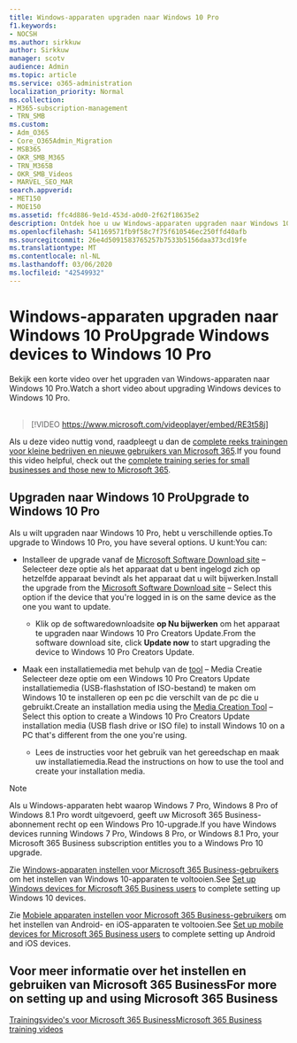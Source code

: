```yaml
---
title: Windows-apparaten upgraden naar Windows 10 Pro
f1.keywords:
- NOCSH
ms.author: sirkkuw
author: Sirkkuw
manager: scotv
audience: Admin
ms.topic: article
ms.service: o365-administration
localization_priority: Normal
ms.collection:
- M365-subscription-management
- TRN_SMB
ms.custom:
- Adm_O365
- Core_O365Admin_Migration
- MSB365
- OKR_SMB_M365
- TRN_M365B
- OKR_SMB_Videos
- MARVEL_SEO_MAR
search.appverid:
- MET150
- MOE150
ms.assetid: ffc4d886-9e1d-453d-a0d0-2f62f18635e2
description: Ontdek hoe u uw Windows-apparaten upgraden naar Windows 10 Pro om geavanceerdere beveiligings- en zakelijke netwerkfuncties te gebruiken.
ms.openlocfilehash: 541169571fb9f58c7f75f610546ec250ffd40afb
ms.sourcegitcommit: 26e4d5091583765257b7533b5156daa373cd19fe
ms.translationtype: MT
ms.contentlocale: nl-NL
ms.lasthandoff: 03/06/2020
ms.locfileid: "42549932"
---
```

# <a name="upgrade-windows-devices-to-windows-10-pro"></a><span data-ttu-id="4c05d-103">Windows-apparaten upgraden naar Windows 10 Pro</span><span class="sxs-lookup"><span data-stu-id="4c05d-103">Upgrade Windows devices to Windows 10 Pro</span></span>

<span data-ttu-id="4c05d-104">Bekijk een korte video over het upgraden van Windows-apparaten naar Windows 10 Pro.</span><span class="sxs-lookup"><span data-stu-id="4c05d-104">Watch a short video about upgrading Windows devices to Windows 10 Pro.</span></span><br><br>

> [!VIDEO https://www.microsoft.com/videoplayer/embed/RE3t58j] 

<span data-ttu-id="4c05d-105">Als u deze video nuttig vond, raadpleegt u dan de [complete reeks trainingen voor kleine bedrijven en nieuwe gebruikers van Microsoft 365](https://support.office.com/article/6ab4bbcd-79cf-4000-a0bd-d42ce4d12816).</span><span class="sxs-lookup"><span data-stu-id="4c05d-105">If you found this video helpful, check out the [complete training series for small businesses and those new to Microsoft 365](https://support.office.com/article/6ab4bbcd-79cf-4000-a0bd-d42ce4d12816).</span></span>

## <a name="upgrade-to-windows-10-pro"></a><span data-ttu-id="4c05d-106">Upgraden naar Windows 10 Pro</span><span class="sxs-lookup"><span data-stu-id="4c05d-106">Upgrade to Windows 10 Pro</span></span>
  
<span data-ttu-id="4c05d-107">Als u wilt upgraden naar Windows 10 Pro, hebt u verschillende opties.</span><span class="sxs-lookup"><span data-stu-id="4c05d-107">To upgrade to Windows 10 Pro, you have several options.</span></span> <span data-ttu-id="4c05d-108">U kunt:</span><span class="sxs-lookup"><span data-stu-id="4c05d-108">You can:</span></span>
    
- <span data-ttu-id="4c05d-109">Installeer de upgrade vanaf de [Microsoft Software Download site](https://go.microsoft.com/fwlink/?LinkID=836951 ) &ndash; Selecteer deze optie als het apparaat dat u bent ingelogd zich op hetzelfde apparaat bevindt als het apparaat dat u wilt bijwerken.</span><span class="sxs-lookup"><span data-stu-id="4c05d-109">Install the upgrade from the [Microsoft Software Download site](https://go.microsoft.com/fwlink/?LinkID=836951 ) &ndash; Select this option if the device that you're logged in is on the same device as the one you want to update.</span></span> 

    - <span data-ttu-id="4c05d-110">Klik op de softwaredownloadsite **op Nu bijwerken** om het apparaat te upgraden naar Windows 10 Pro Creators Update.</span><span class="sxs-lookup"><span data-stu-id="4c05d-110">From the software download site, click **Update now** to start upgrading the device to Windows 10 Pro Creators Update.</span></span> 
    
- <span data-ttu-id="4c05d-111">Maak een installatiemedia met behulp van de [tool](https://go.microsoft.com/fwlink/?LinkID=836960) &ndash; Media Creatie Selecteer deze optie om een Windows 10 Pro Creators Update installatiemedia (USB-flashstation of ISO-bestand) te maken om Windows 10 te installeren op een pc die verschilt van de pc die u gebruikt.</span><span class="sxs-lookup"><span data-stu-id="4c05d-111">Create an installation media using the [Media Creation Tool](https://go.microsoft.com/fwlink/?LinkID=836960) &ndash; Select this option to create a Windows 10 Pro Creators Update installation media (USB flash drive or ISO file) to install Windows 10 on a PC that's different from the one you're using.</span></span>

    - <span data-ttu-id="4c05d-112">Lees de instructies voor het gebruik van het gereedschap en maak uw installatiemedia.</span><span class="sxs-lookup"><span data-stu-id="4c05d-112">Read the instructions on how to use the tool and create your installation media.</span></span> 

> [!NOTE]
> <span data-ttu-id="4c05d-113">Als u Windows-apparaten hebt waarop Windows 7 Pro, Windows 8 Pro of Windows 8.1 Pro wordt uitgevoerd, geeft uw Microsoft 365 Business-abonnement recht op een Windows Pro 10-upgrade.</span><span class="sxs-lookup"><span data-stu-id="4c05d-113">If you have Windows devices running Windows 7 Pro, Windows 8 Pro, or Windows 8.1 Pro, your Microsoft 365 Business subscription entitles you to a Windows Pro 10 upgrade.</span></span>
    
<span data-ttu-id="4c05d-114">Zie [Windows-apparaten instellen voor Microsoft 365 Business-gebruikers](set-up-windows-devices.md) om het instellen van Windows 10-apparaten te voltooien.</span><span class="sxs-lookup"><span data-stu-id="4c05d-114">See [Set up Windows devices for Microsoft 365 Business users](set-up-windows-devices.md) to complete setting up Windows 10 devices.</span></span> 
  
<span data-ttu-id="4c05d-115">Zie [Mobiele apparaten instellen voor Microsoft 365 Business-gebruikers](set-up-mobile-devices.md) om het instellen van Android- en iOS-apparaten te voltooien.</span><span class="sxs-lookup"><span data-stu-id="4c05d-115">See [Set up mobile devices for Microsoft 365 Business users](set-up-mobile-devices.md) to complete setting up Android and iOS devices.</span></span> 
  
## <a name="for-more-on-setting-up-and-using-microsoft-365-business"></a><span data-ttu-id="4c05d-116">Voor meer informatie over het instellen en gebruiken van Microsoft 365 Business</span><span class="sxs-lookup"><span data-stu-id="4c05d-116">For more on setting up and using Microsoft 365 Business</span></span>

[<span data-ttu-id="4c05d-117">Trainingsvideo's voor Microsoft 365 Business</span><span class="sxs-lookup"><span data-stu-id="4c05d-117">Microsoft 365 Business training videos</span></span>](https://support.office.com/article/6ab4bbcd-79cf-4000-a0bd-d42ce4d12816)
